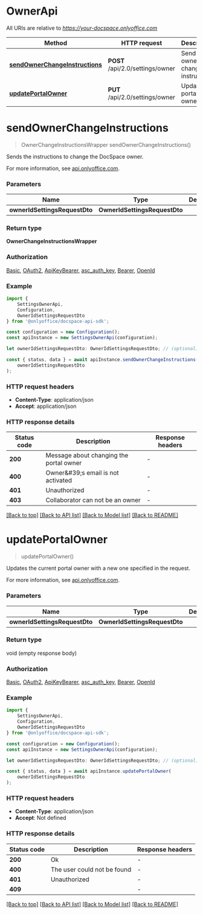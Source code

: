 # OwnerApi

All URIs are relative to *https://your-docspace.onlyoffice.com*

|Method | HTTP request | Description|
|------------- | ------------- | -------------|
|[**sendOwnerChangeInstructions**](#sendownerchangeinstructions) | **POST** /api/2.0/settings/owner | Send the owner change instructions|
|[**updatePortalOwner**](#updateportalowner) | **PUT** /api/2.0/settings/owner | Update the portal owner|

# **sendOwnerChangeInstructions**
> OwnerChangeInstructionsWrapper sendOwnerChangeInstructions()

Sends the instructions to change the DocSpace owner.

For more information, see [api.onlyoffice.com](https://api.onlyoffice.com/docspace/api-backend/usage-api/send-owner-change-instructions/).

### Parameters

|Name | Type | Description  | Notes|
|------------- | ------------- | ------------- | -------------|
| **ownerIdSettingsRequestDto** | **OwnerIdSettingsRequestDto**|  | |


### Return type

**OwnerChangeInstructionsWrapper**

### Authorization

[Basic](../README.md#Basic), [OAuth2](../README.md#OAuth2), [ApiKeyBearer](../README.md#ApiKeyBearer), [asc_auth_key](../README.md#asc_auth_key), [Bearer](../README.md#Bearer), [OpenId](../README.md#OpenId)

### Example

```typescript
import {
    SettingsOwnerApi,
    Configuration,
    OwnerIdSettingsRequestDto
} from '@onlyoffice/docspace-api-sdk';

const configuration = new Configuration();
const apiInstance = new SettingsOwnerApi(configuration);

let ownerIdSettingsRequestDto: OwnerIdSettingsRequestDto; // (optional)

const { status, data } = await apiInstance.sendOwnerChangeInstructions(
    ownerIdSettingsRequestDto
);
```

### HTTP request headers

 - **Content-Type**: application/json
 - **Accept**: application/json


### HTTP response details
| Status code | Description | Response headers |
|-------------|-------------|------------------|
|**200** | Message about changing the portal owner |  -  |
|**400** | Owner\&#39;s email is not activated |  -  |
|**401** | Unauthorized |  -  |
|**403** | Collaborator can not be an owner |  -  |

[[Back to top]](#) [[Back to API list]](../README.md#documentation-for-api-endpoints) [[Back to Model list]](../README.md#documentation-for-models) [[Back to README]](../README.md)

# **updatePortalOwner**
> updatePortalOwner()

Updates the current portal owner with a new one specified in the request.

For more information, see [api.onlyoffice.com](https://api.onlyoffice.com/docspace/api-backend/usage-api/update-portal-owner/).

### Parameters

|Name | Type | Description  | Notes|
|------------- | ------------- | ------------- | -------------|
| **ownerIdSettingsRequestDto** | **OwnerIdSettingsRequestDto**|  | |


### Return type

void (empty response body)

### Authorization

[Basic](../README.md#Basic), [OAuth2](../README.md#OAuth2), [ApiKeyBearer](../README.md#ApiKeyBearer), [asc_auth_key](../README.md#asc_auth_key), [Bearer](../README.md#Bearer), [OpenId](../README.md#OpenId)

### Example

```typescript
import {
    SettingsOwnerApi,
    Configuration,
    OwnerIdSettingsRequestDto
} from '@onlyoffice/docspace-api-sdk';

const configuration = new Configuration();
const apiInstance = new SettingsOwnerApi(configuration);

let ownerIdSettingsRequestDto: OwnerIdSettingsRequestDto; // (optional)

const { status, data } = await apiInstance.updatePortalOwner(
    ownerIdSettingsRequestDto
);
```

### HTTP request headers

 - **Content-Type**: application/json
 - **Accept**: Not defined


### HTTP response details
| Status code | Description | Response headers |
|-------------|-------------|------------------|
|**200** | Ok |  -  |
|**400** | The user could not be found |  -  |
|**401** | Unauthorized |  -  |
|**409** |  |  -  |

[[Back to top]](#) [[Back to API list]](../README.md#documentation-for-api-endpoints) [[Back to Model list]](../README.md#documentation-for-models) [[Back to README]](../README.md)

